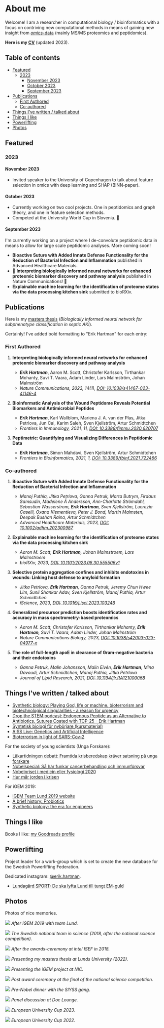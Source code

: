 # About me


Welcome! I am a researcher in computational biology / bioinformatics with a focus on contriving new computational methods in means of gaining new insight from [_omics_-data](https://en.wikipedia.org/wiki/Omics) (mainly MS/MS proteomics and peptidomics).

**Here is my [CV](/docs/CV2023.pdf)** (updated 2023).

## Table of contents  

- [Featured](#featured)
   - [2023](#2023)
      - [November 2023](#november-2023)
      - [October 2023](#october-2023)
      - [September 2023](#september-2023)
- [Publications ](#publications-a-namepublicationsa)
   - [First Authored](#first-authored)
   - [Co-authored](#co-authored)
- [Things I've written / talked about <a name="written">](#things-ive-written--talked-about-a-namewritten)
- [Things I like ](#things-i-like-a-namelikesa)
- [Powerlifting](#powerlifting)
- [Photos](#photos)



## Featured


### 2023  

#### November 2023
- Invited speaker to the University of Copenhagen to talk about feature selection in omics with deep learning and SHAP (BINN-paper).

#### October 2023
- Currently working on two cool projects. One in peptidomics and graph theory, and one in feature selection methods.
- Competed at the University World Cup in Slovenia. 🥉

#### September 2023

I'm currently working on a project where I de-convolute peptidomic data in means to allow for large scale peptidomic analyses. More coming soon!

- **Bioactive Suture with Added Innate Defense Functionality for the Reduction of Bacterial Infection and Inflammation** published in Advanced Healthcare Materials.
- 🥳 **Interpreting biologically informed neural networks for enhanced proteomic biomarker discovery and pathway analysis** published in Nature Communications! 🥳
- **Explainable machine learning for the identification of proteome states via the data processing kitchen sink** submitted to bioRXiv.



## Publications <a name="publications"></a>

Here is my [masters thesis](https://lup.lub.lu.se/student-papers/search/publication/9103197) (_Biologically informed neural network for subphenotype classification in septic AKI_).

Certainly! I've added bold formatting to "Erik Hartman" for each entry:

### First Authored

1. **Interpreting biologically informed neural networks for enhanced proteomic biomarker discovery and pathway analysis**
   - ***Erik Hartman***, Aaron M. Scott, Christofer Karlsson, Tirthankar Mohanty, Suvi T. Vaara, Adam Linder, Lars Malmström, Johan Malmström
   - *Nature Communications, 2023, 14(1), [DOI: 10.1038/s41467-023-41146-4](https://doi.org/10.1038/s41467-023-41146-4)*

2. **Bioinformatic Analysis of the Wound Peptidome Reveals Potential Biomarkers and Antimicrobial Peptides**
   - ***Erik Hartman***, Karl Wallblom, Mariena J. A. van der Plas, Jitka Petrlova, Jun Cai, Karim Saleh, Sven Kjellström, Artur Schmidtchen
   - *Frontiers in Immunology, 2021, 11, [DOI: 10.3389/fimmu.2020.620707](https://doi.org/10.3389/fimmu.2020.620707)*

3. **Peptimetric: Quantifying and Visualizing Differences in Peptidomic Data**
   - ***Erik Hartman***, Simon Mahdavi, Sven Kjellström, Artur Schmidtchen
   - *Frontiers in Bioinformatics, 2021, 1, [DOI: 10.3389/fbinf.2021.722466](https://doi.org/10.3389/fbinf.2021.722466)*

### Co-authored

1. **Bioactive Suture with Added Innate Defense Functionality for the Reduction of Bacterial Infection and Inflammation**
   - *Manoj Puthia, Jitka Petrlova, Ganna Petruk, Marta Butrym, Firdaus Samsudin, Madelene Å Andersson, Ann-Charlotte Strömdahl, Sebastian Wasserstrom, ***Erik Hartman***, Sven Kjellström, Lucrezia Caselli, Oxana Klementieva, Peter J. Bond, Martin Malmsten, Deepak Bushan Raina, Artur Schmidtchen*
   - *Advanced Healthcare Materials, 2023, [DOI: 10.1002/adhm.202300987](https://doi.org/10.1002/adhm.202300987)*

2. **Explainable machine learning for the identification of proteome states via the data processing kitchen sink**
   - *Aaron M. Scott, ***Erik Hartman***, Johan Malmstroem, Lars Malmstroem*
   - *bioRXiv, 2023, [DOI: 10.1101/2023.08.30.555506v1](https://www.biorxiv.org/content/10.1101/2023.08.30.555506v1)*

3. **Selective protein aggregation confines and inhibits endotoxins in wounds: Linking host defense to amyloid formation**
   - *Jitka Petrlova, ***Erik Hartman***, Ganna Petruk, Jeremy Chun Hwee Lim, Sunil Shankar Adav, Sven Kjellström, Manoj Puthia, Artur Schmidtchen*
   - *iScience, 2023, [DOI: 10.1016/j.isci.2023.103246](https://www.sciencedirect.com/science/article/pii/S258900422302028X)*

4. **Generalized precursor prediction boosts identification rates and accuracy in mass spectrometry-based proteomics**
   - *Aaron M. Scott, Christofer Karlsson, Tirthankar Mohanty, ***Erik Hartman***, Suvi T. Vaara, Adam Linder, Johan Malmström*
   - *Nature Communications Biology, 2023, [DOI: 10.1038/s42003-023-04977-x](https://www.nature.com/articles/s42003-023-04977-x)*

5. **The role of full-length apoE in clearance of Gram-negative bacteria and their endotoxins**
   - *Ganna Petruk, Malin Johansson, Malin Elvén, ***Erik Hartman***, Mina Davoudi, Artur Schmidtchen, Manoj Puthia, Jitka Petrlova*
   - *Journal of Lipid Research, 2021, [DOI: 10.1194/jlr.RA121000068](https://www.jlr.org/article/S0022-2275(21)00068-7/fulltext)*

## Things I've written / talked about <a name="written">

- [Synthetic biology: Playing God, life or machine, bioterrorism and biotechnological singularities - a reason for urgency](/posts/synthethics.md)
- [Drop the STEM podcast: Endogenous Peptide as an Alternative to Antibiotics, Sutures Coated with TCP-25 - Erik Hartman](https://soundcloud.com/user-997890267/14-endogenous-peptide-as-an-alternative-to-antibiotics-sutures-coated-with-tcp-25-erik-hartman)
- [Syntetisk biologi för nybörjare (kursmaterial)](/docs/synthetic-biology-for-beginners.pdf)
- [AISS Live: Genetics and Artificial Intelligence](https://www.youtube.com/watch?v=lv9vgVm-AEo&t=3274s&ab_channel=TheArtificialIntelligenceStudentSocietyatUP)
- [Bioterrorism in light of SARS-Cov-2](/posts/corona-epidemic-eye-opener.md)

For the society of young scientists (Unga Forskare):

- [Läkartidningen debatt: Framtida krisberedskap kräver satsning på unga forskare](https://lakartidningen.se/opinion/debatt/2020/06/framtida-krisberedskap-kraver-satsning-pa-unga-forskare/)
- [Nobelspecial: Så här funkar cancerbehandling och immunförsvar](https://ungaforskare.se/2018/10/01/nobelspecial-med-erik-hartman-sa-funkar-cancerbehandling-och-immunforsvar/)
- [Nobelpriset i medicin eller fysiologi 2020](https://ungaforskare.se/2020/10/05/nobelpriset-i-medicin-eller-fysiologi/?fbclid=IwAR2VYsx1IQdsxrsezI62ZJrkNbvUHf2vk3DTEIalv_4bgIzytJsBNUkuS7g)
- [Hur mår jorden i krisen](https://ungaforskare.se/2020/04/22/earth-day-hur-mar-jorden-i-krisen/?fbclid=IwAR0LMFwiFbVNG5ppnjSs1QQdA1ZmykmavDdxPXW79fqIyMN3kh1IK21c3vE)

For iGEM 2019:

- [iGEM Team Lund 2019 website](https://2019.igem.org/Team:Lund)
- [A brief history: Probiotics](/posts/a-brief-history-probiotics.md)
- [Synthetic biology: the era for engineers](/posts/synthetic-biology-the-era-for-engineers.md)


## Things I like <a name="likes"></a>

Books I like: [my Goodreads profile](https://www.goodreads.com/user/show/171557165-erik-hartman)


## Powerlifting

Project leader for a work-group which is set to create the new database for the Swedish Powerlifting Federation.

Dedicated instagram: [@erik.hartman](https://www.instagram.com/erik.hartman/?hl=en).

- [Lundagård SPORT: De ska lyfta Lund till tungt EM-guld](https://www.lundagard.se/2022/02/08/sport-de-ska-lyfta-lund-till-tungt-em-guld/)

## Photos

Photos of nice memories.

![](/img/igem.jpg)
_After iGEM 2019 with team Lund._

![](/img/ufl.jpeg)
_The Swedish national team in science (2018, after the national science competition)._

![](/img/nikita-och-erik-grand-award-2018.jpg)
_After the awards-ceremony at intel ISEF in 2018._

![](/img/master_thesis.jpg)
_Presenting my masters thesis at Lunds University (2022)._

![](/img/nordic.jpg)
_Presenting the iGEM project at NIC._

![](/img/uuf.jpg)
_Post award ceremony at the final of the national science competition._

![](/img/nobel.jpg)
_Pre-Nobel dinner with the SIYSS gang._

![](/img/doc.jpg)
_Panel discussion at Doc Lounge._

![](/img/unicup2023.jpg)
_European University Cup 2023._

![](/img/unicup2022.jpg)
_European University Cup 2022._

